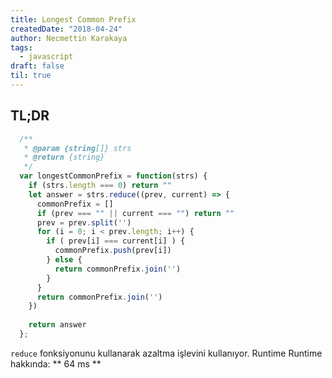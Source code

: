 ```yaml
---
title: Longest Common Prefix
createdDate: "2018-04-24"
author: Necmettin Karakaya
tags:
  - javascript
draft: false
til: true
---
```


## TL;DR
```javascript
  /**
   * @param {string[]} strs
   * @return {string}
   */
  var longestCommonPrefix = function(strs) {
    if (strs.length === 0) return ""
    let answer = strs.reduce((prev, current) => {
      commonPrefix = []
      if (prev === "" || current === "") return ""
      prev = prev.split('')
      for (i = 0; i < prev.length; i++) {
        if ( prev[i] === current[i] ) {
          commonPrefix.push(prev[i])
        } else {
          return commonPrefix.join('') 
        }
      }
      return commonPrefix.join('')
    }) 
    
    return answer
  };

```
`reduce` fonksiyonunu kullanarak azaltma işlevini kullanıyor.
Runtime Runtime hakkında: ** 64 ms **

